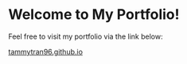 # Welcome to My Portfolio!

Feel free to visit my portfolio via the link below:

[tammytran96.github.io](https://tammytran96.github.io/)
